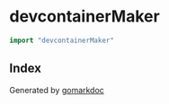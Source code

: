 <!-- gomarkdoc:embed:start -->

<!-- Code generated by gomarkdoc. DO NOT EDIT -->

# devcontainerMaker

```go
import "devcontainerMaker"
```

## Index



Generated by [gomarkdoc](<https://github.com/princjef/gomarkdoc>)


<!-- gomarkdoc:embed:end -->